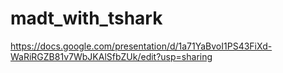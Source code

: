 # madt_with_tshark
https://docs.google.com/presentation/d/1a71YaBvoI1PS43FiXd-WaRiRGZB81v7WbJKAlSfbZUk/edit?usp=sharing
